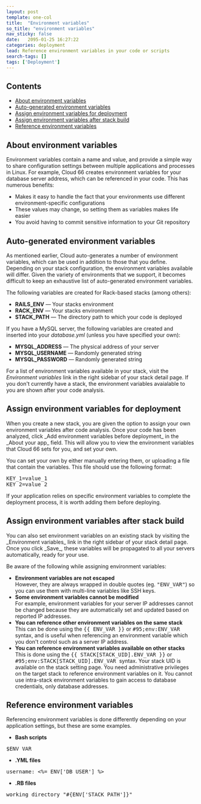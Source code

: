 ```yaml
---
layout: post
template: one-col
title:  "Environment variables"
so_title: "environment variables"
nav_sticky: false
date:   2095-01-25 16:27:22
categories: deployment
lead: Reference environment variables in your code or scripts
search-tags: []
tags: ['Deployment']
---
```


<h2>Contents</h2>
<ul class="page-toc">
	<li>
		<a href="#about">About environment variables</a>
	</li>
	<li>
		<a href="#auto">Auto-generated environment variables</a>
	</li>
	<li>
		<a href="#deployment">Assign environment variables for deployment</a>
	</li>
	<li>
		<a href="#build">Assign environment variables after stack build</a>
	</li>
	<li>
		<a href="#reference">Reference environment variables</a>
	</li>		
</ul>

<h2 id="about">About environment variables</h2>
Environment variables contain a name and value, and provide a simple way to share configuration settings between multiple applications and processes in Linux. For example, Cloud 66 creates environment variables for your database server address, which can be referenced in your code. This has numerous benefits:

- Makes it easy to handle the fact that your environments use different environment-specific configurations
- These values may change, so setting them as variables makes life easier
- You avoid having to commit sensitive information to your Git repository

<h2 id="auto">Auto-generated environment variables</h2>
As mentioned earlier, Cloud auto-generates a number of environment variables, which can be used in addition to those that you define. Depending on your stack configuration, the environment variables available will differ. Given the variety of environments that we support, it becomes difficult to keep an exhaustive list of auto-generated environment variables. 

The following variables are created for Rack-based stacks (among others):

- **RAILS&#95;ENV** &mdash; Your stacks environment
- **RACK&#95;ENV** &mdash; Your stacks environment
- **STACK&#95;PATH** &mdash; The directory path to which your code is deployed

If you have a MySQL server, the following variables are created and inserted into your _database.yml_ (unless you have specified your own):

- **MYSQL&#95;ADDRESS** &mdash; The physical address of your server
- **MYSQL&#95;USERNAME** &mdash; Randomly generated string
- **MYSQL&#95;PASSWORD** &mdash; Randomly generated string

For a list of environment variables available in your stack, visit the _Environment variables_ link in the right sidebar of your stack detail page. If you don't currently have a stack, the environment variables avaialable to you are shown after your code analysis.

<h2 id="deployment">Assign environment variables for deployment</h2>
When you create a new stack, you are given the option to assign your own environment variables after code analysis. Once your code has been analyzed, click _Add environment variables before deployment_ in the _About your app_ field. This will allow you to view the environment variables that Cloud 66 sets for you, and set your own.

You can set your own by either manually entering them, or uploading a file that contain the variables. This file should use the following format:

<pre class="prettyprint">
KEY&#95;1=value&#95;1
KEY&#95;2=value&#95;2
</pre>

If your application relies on specific environment variables to complete the deployment process, it is worth adding them before deploying. 

<h2 id="build">Assign environment variables after stack build</h2>
You can also set environment variables on an existing stack by visiting the _Environment variables_ link in the right sidebar of your stack detail page. Once you click _Save_, these variables will be propagated to all your servers automatically, ready for your use.

Be aware of the following while assigning environment variables:

- <b>Environment variables are not escaped</b><br/>
However, they are always wrapped in double quotes (eg. <kbd>"ENV_VAR"</kbd>) so you can use them with multi-line variables like SSH keys.
- <b>Some environment variables cannot be modified</b><br/>
For example, environment variables for your server IP addresses cannot be changed because they are automatically set and updated based on reported IP addresses.
- <b>You can reference other environment variables on the same stack</b><br/>
This can be done using the <kbd>&#123;&#123; ENV&#95;VAR &#125;&#125;</kbd> or <kbd>#95;env:ENV&#95;VAR </kbd> syntax, and is useful when referencing an environment variable which you don't control such as a server IP address.
- <b>You can reference environment variables available on other stacks</b><br/>
This is done using the <kbd>&#123;&#123; STACK[STACK_UID].ENV&#95;VAR &#125;&#125;</kbd> or <kbd>#95;env:STACK[STACK_UID].ENV&#95;VAR </kbd> syntax. Your stack UID is available on the stack setting page. You need administrative privileges on the target stack to reference environment variables on it. You cannot use intra-stack environment variables to gain access to database credentials, only database addresses.

<h2 id="reference">Reference environment variables</h2>
Referencing environment variables is done differently depending on your application settings, but these are some examples.

- <b>Bash scripts</b>

<pre class="prettyprint">$ENV_VAR</pre>

- <b>.YML files</b><br/>

<pre class="prettyprint">username: &lt;%= ENV['DB&#95;USER'] %&gt;</pre>

- <b>.RB files</b><br/>

<pre class="prettyprint">working_directory "#{ENV['STACK_PATH']}"</pre>
